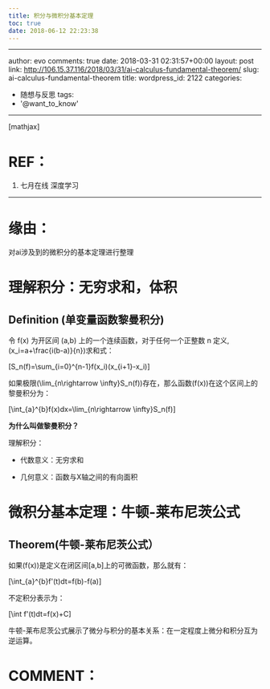 ```yaml
---
title: 积分与微积分基本定理
toc: true
date: 2018-06-12 22:23:38
---
```

---
author: evo
comments: true
date: 2018-03-31 02:31:57+00:00
layout: post
link: http://106.15.37.116/2018/03/31/ai-calculus-fundamental-theorem/
slug: ai-calculus-fundamental-theorem
title: 
wordpress_id: 2122
categories:
- 随想与反思
tags:
- '@want_to_know'
---

<!-- more -->

[mathjax]


# REF：






  1. 七月在线 深度学习

********************************************************************************


# 缘由：


对ai涉及到的微积分的基本定理进行整理




# 理解积分：无穷求和，体积




## Definition (单变量函数黎曼积分)


令 f(x) 为开区间 (a,b) 上的一个连续函数，对于任何一个正整数 n 定义,\(x_i=a+\frac{i(b-a)}{n}\)求和式：

\[S_n(f)=\sum_{i=0}^{n-1}f(x_i)(x_{i+1}-x_i)\]

如果极限\(\lim_{n\rightarrow \infty}S_n(f)\)存在，那么函数\(f(x)\)在这个区间上的黎曼积分为：

\[\int_{a}^{b}f(x)dx=\lim_{n\rightarrow \infty}S_n(f)\]

**为什么叫做黎曼积分？**

理解积分：




  * 代数意义：无穷求和

  * 几何意义：函数与X轴之间的有向面积







# 微积分基本定理：牛顿-莱布尼茨公式




## Theorem(牛顿-莱布尼茨公式）


如果\(f(x)\)是定义在闭区间[a,b]上的可微函数，那么就有：

\[\int_{a}^{b}f'(t)dt=f(b)-f(a)\]

不定积分表示为：

\[\int f'(t)dt=f(x)+C\]

牛顿-莱布尼茨公式展示了微分与积分的基本关系：在一定程度上微分和积分互为逆运算。




# COMMENT：



